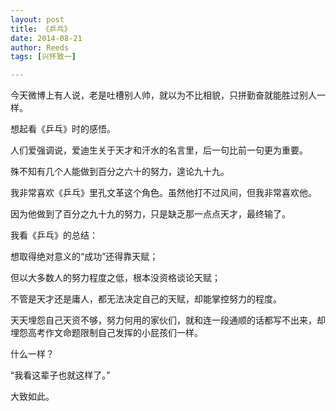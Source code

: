 ```yaml
---
layout: post
title: 《乒乓》
date: 2014-08-21
author: Reeds
tags: [兴怀致一]

---
```


今天微博上有人说，老是吐槽别人帅，就以为不比相貌，只拼勤奋就能胜过别人一样。

想起看《乒乓》时的感悟。

人们爱强调说，爱迪生关于天才和汗水的名言里，后一句比前一句更为重要。

殊不知有几个人能做到百分之六十的努力，遑论九十九。

我非常喜欢《乒乓》里孔文革这个角色。虽然他打不过风间，但我非常喜欢他。

因为他做到了百分之九十九的努力，只是缺乏那一点点天才，最终输了。

我看《乒乓》的总结：

想取得绝对意义的“成功”还得靠天赋；

但以大多数人的努力程度之低，根本没资格谈论天赋；

不管是天才还是庸人，都无法决定自己的天赋，却能掌控努力的程度。

天天埋怨自己天资不够，努力何用的家伙们，就和连一段通顺的话都写不出来，却埋怨高考作文命题限制自己发挥的小屁孩们一样。

什么一样？

“我看这辈子也就这样了。”

大致如此。